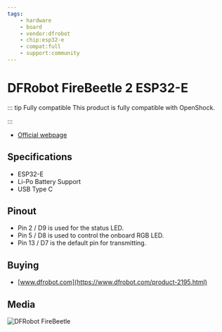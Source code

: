 ```yaml
---
tags:
    - hardware
    - board
    - vendor:dfrobot
    - chip:esp32-e
    - compat:full
    - support:community
---
```


# DFRobot FireBeetle 2 ESP32-E

::: tip Fully compatible
This product is fully compatible with OpenShock.

:::
- [Official webpage](https://wiki.dfrobot.com/FireBeetle_Board_ESP32_E_SKU_DFR0654)

## Specifications

- ESP32-E
- Li-Po Battery Support
- USB Type C

## Pinout

- Pin 2 / D9 is used for the status LED.
- Pin 5 / D8 is used to control the onboard RGB LED.
- Pin 13 / D7 is the default pin for transmitting.

## Buying

- [www.dfrobot.com](https://www.dfrobot.com/product-2195.html)

## Media

![DFRobot FireBeetle](../../../static/boards/dfrobot-firebeetle/firebeetle.jpg)
